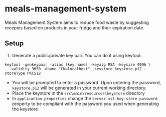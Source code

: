 # meals-management-system

Meals Management System aims to reduce food waste by suggesting recepies
based on products in your fridge and their expiration date.

## Setup

1. Generate a public/private key pair. You can do it using keytool:

```
keytool -genkeypair -alias [key name] -keyalg RSA -keysize 4096 \
  -validity 3650 -dname "CN=localhost" -keystore keystore.p12 -storeType PKCS12
```

-   You will be prompted to enter a password. Upon entering the password, `keystore.p12`
    will be generated in your current working directory.
-   Place the keystore in the `src\main\resources\keystore` directory
-   In `application.properties` change the `server.ssl.key-store-password`
    property to be compliant with the password you used when generating the keystore

